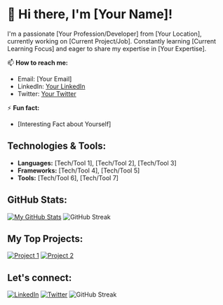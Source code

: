 # 👋 Hi there, I'm [Your Name]!

I'm a passionate [Your Profession/Developer] from [Your Location], currently working on [Current Project/Job]. Constantly learning [Current Learning Focus] and eager to share my expertise in [Your Expertise].

📫 **How to reach me:**
- Email: [Your Email]
- LinkedIn: [Your LinkedIn](YourLinkedInURL)
- Twitter: [Your Twitter](YourTwitterURL)

⚡ **Fun fact:**
- [Interesting Fact about Yourself]

## Technologies & Tools:

- **Languages:** [Tech/Tool 1], [Tech/Tool 2], [Tech/Tool 3]
- **Frameworks:** [Tech/Tool 4], [Tech/Tool 5]
- **Tools:** [Tech/Tool 6], [Tech/Tool 7]

## GitHub Stats:

[![My GitHub Stats](https://github-readme-stats.vercel.app/api?username=YourUsername&show_icons=true&hide=contribs,prs&theme=radical)](https://github.com/YourUsername)
![GitHub Streak](https://github-readme-streak-stats.herokuapp.com/?user=YourUsername&theme=radical)


## My Top Projects:

[![Project 1](https://github-readme-stats.vercel.app/api/pin/?username=YourUsername&repo=Project1&theme=radical)](https://github.com/YourUsername/Project1)
[![Project 2](https://github-readme-stats.vercel.app/api/pin/?username=YourUsername&repo=Project2&theme=radical)](https://github.com/YourUsername/Project2)

## Let's connect:

[![LinkedIn](https://img.shields.io/badge/-LinkedIn-blue?style=flat-square&logo=Linkedin&logoColor=white&link=YourLinkedInURL)](YourLinkedInURL)
[![Twitter](https://img.shields.io/badge/-Twitter-1DA1F2?style=flat-square&logo=Twitter&logoColor=white&link=YourTwitterURL)](YourTwitterURL)
![GitHub Streak](https://github-readme-streak-stats.herokuapp.com/?user=YourUsername&theme=radical)
